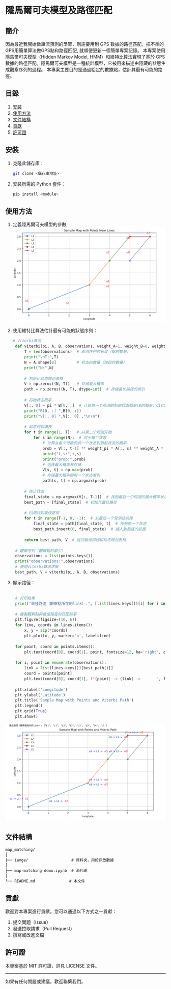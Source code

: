 
# 隱馬爾可夫模型及路徑匹配

## 簡介
因為最近我開始做車流預測的學習，剛需要用到 GPS 數據的路徑匹配，把不準的GPS用簡單算法做GPS點和路徑匹配, 就順便更新一個簡單專案記錄。
本專案使用隱馬爾可夫模型（Hidden Markov Model, HMM）和維特比算法實現了基於 GPS 數據的路徑匹配。隱馬爾可夫模型是一種統計模型，它被用來描述由隱藏的狀態生成觀察序列的過程。
本專案主要目的是通過給定的數據點，估計其最有可能的路徑。

## 目錄
1. [安裝](#安裝)
2. [使用方法](#使用方法)
3. [文件結構](#文件結構)
4. [貢獻](#貢獻)
5. [許可證](#許可證)

## 安裝
1. 克隆此儲存庫：
   ```bash
   git clone <儲存庫地址>
   ```
2. 安裝所需的 Python 套件：
   ```bash
   pip install <module>
   ```

## 使用方法
1. 定義隱馬爾可夫模型的參數;
![image](https://github.com/raywongstudy/map-matching-demo/blob/main/images/before.jpg)
2. 使用維特比算法估計最有可能的狀態序列：
   ```python
   # Viterbi算法
    def viterbi(pi, A, B, observations, weight_A=1, weight_B=8, weight_pi=1):
        T = len(observations)  # 观测序列的长度（點的数量）
        print("\nT:",T)
        N = A.shape[0]         # 状态的数量（线段的数量）
        print("N:",N)
        
        # 初始化动态规划表格
        V = np.zeros((N, T))   # 存储最大概率
        path = np.zeros((N, T), dtype=int)  # 存储最优路径的索引
        
        # 初始状态概率
        V[:, 0] = pi * B[0, :]  # 计算第一个观测的初始状态概率(B的概率，distance出的 % ) #pi 要由一開始定義，現用平均值0.2
        print("B[0, :] ",B[0, :]) 
        print("V[:, 0] ",V[:, 0] ,"\n\n")
        
        # 动态规划填表
        for t in range(1, T):  # 从第二个观测开始
            for s in range(N):  # 对于每个状态
                # 计算从每个可能的前一个状态到当前状态的概率
                prob = V[:, t-1] ** weight_pi * A[:, s] ** weight_A * B[t, s] ** weight_B
                print("t,s:",t,s)
                print("prob:",prob)
                # 选择最大概率并存储
                V[s, t] = np.max(prob)
                # 存储最大概率的前一个状态索引
                path[s, t] = np.argmax(prob)
        
        # 终止状态
        final_state = np.argmax(V[:, T-1])  # 找到最后一个观测的最大概率状态
        best_path = [final_state]  # 初始化最佳路径
        
        # 回溯找到最佳路径
        for t in range(T-1, 0, -1):  # 从最后一个观测往前推
            final_state = path[final_state, t]  # 找到前一个状态
            best_path.insert(0, final_state)  # 插入到路径的前面
        
        return best_path, V  # 返回最佳路径和动态规划表格

    # 觀察序列（觀察點的索引）
    observations = list(points.keys())
    print("observations:",observations)
    # 使用Viterbi算法求解
    best_path, V = viterbi(pi, A, B, observations)

   ```

3. 顯示路徑：
   ```python

    # 打印結果
    print("最佳路徑（觀察點所在的link）:", [list(lines.keys())[i] for i in best_path])

    # 繪製觀察點與最佳路徑的匹配結果
    plt.figure(figsize=(10, 6))
    for line, coords in lines.items():
        x, y = zip(*coords)
        plt.plot(x, y, marker='o', label=line)

    for point, coord in points.items():
        plt.text(coord[0], coord[1], point, fontsize=12, ha='right', color='red')

    for i, point in enumerate(observations):
        link = list(lines.keys())[best_path[i]]
        coord = points[point]
        plt.text(coord[0], coord[1], f"{point} -> {link} ->       ", fontsize=10, ha='right', color='blue')

    plt.xlabel('Longitude')
    plt.ylabel('Latitude')
    plt.title('Sample Map with Points and Viterbi Path')
    plt.legend()
    plt.grid(True)
    plt.show()

   ```
![image](https://github.com/raywongstudy/map-matching-demo/blob/main/images/after.jpg)
## 文件結構
```
map_matching/
│
├── iamge/                   # 資料夾，用於存放數據
│
├── map-matching-demo.ipynb  # 源代碼
│
└── README.md               # 本文件
```

## 貢獻
歡迎對本專案進行貢獻。您可以通過以下方式之一貢獻：
1. 提交問題（Issue）
2. 發送拉取請求（Pull Request）
3. 撰寫或改進文檔

## 許可證
本專案基於 MIT 許可證，詳見 LICENSE 文件。

---

如果有任何問題或建議，歡迎聯繫我們。
